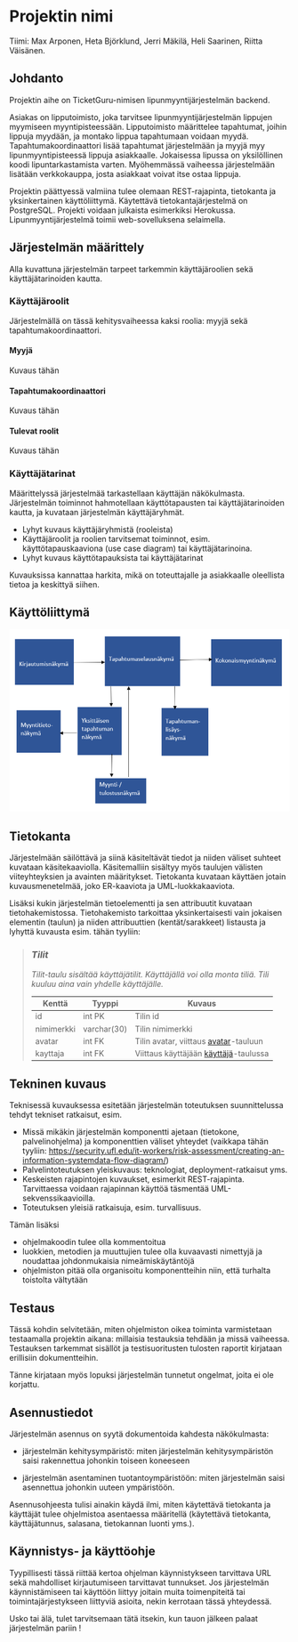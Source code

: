 # Projektin nimi

Tiimi: Max Arponen, Heta Björklund, Jerri Mäkilä, Heli Saarinen, Riitta Väisänen.

## Johdanto

Projektin aihe on TicketGuru-nimisen lipunmyyntijärjestelmän backend.

Asiakas on lipputoimisto, joka tarvitsee lipunmyyntijärjestelmän lippujen myymiseen myyntipisteessään. Lipputoimisto määrittelee tapahtumat, joihin lippuja myydään, ja montako lippua tapahtumaan voidaan myydä. Tapahtumakoordinaattori lisää tapahtumat järjestelmään ja myyjä myy lipunmyyntipisteessä lippuja asiakkaalle. Jokaisessa lipussa on yksilöllinen koodi lipuntarkastamista varten. Myöhemmässä vaiheessa järjestelmään lisätään verkkokauppa, josta asiakkaat voivat itse ostaa lippuja.

Projektin päättyessä valmiina tulee olemaan REST-rajapinta, tietokanta ja yksinkertainen käyttöliittymä. Käytettävä tietokantajärjestelmä on PostgreSQL. Projekti voidaan julkaista esimerkiksi Herokussa. Lipunmyyntijärjestelmä toimii web-sovelluksena selaimella.

## Järjestelmän määrittely

Alla kuvattuna järjestelmän tarpeet tarkemmin käyttäjäroolien sekä käyttäjätarinoiden kautta.

### Käyttäjäroolit

Järjestelmällä on tässä kehitysvaiheessa kaksi roolia: myyjä sekä tapahtumakoordinaattori.

#### Myyjä

Kuvaus tähän

#### Tapahtumakoordinaattori

Kuvaus tähän

#### Tulevat roolit

Kuvaus tähän

### Käyttäjätarinat

Määrittelyssä järjestelmää tarkastellaan käyttäjän näkökulmasta. Järjestelmän
toiminnot hahmotellaan käyttötapausten tai käyttäjätarinoiden kautta, ja kuvataan järjestelmän
käyttäjäryhmät.

-   Lyhyt kuvaus käyttäjäryhmistä (rooleista)
-   Käyttäjäroolit ja roolien tarvitsemat toiminnot, esim. käyttötapauskaaviona
    (use case diagram) tai käyttäjätarinoina.
-   Lyhyt kuvaus käyttötapauksista tai käyttäjätarinat

Kuvauksissa kannattaa harkita, mikä on toteuttajalle ja asiakkaalle oleellista
tietoa ja keskittyä siihen.

## Käyttöliittymä

![Kayttoliittymakaavio](./images/UI/kayttoliittymakaavio.png)

## Tietokanta

Järjestelmään säilöttävä ja siinä käsiteltävät tiedot ja niiden väliset suhteet
kuvataan käsitekaaviolla. Käsitemalliin sisältyy myös taulujen välisten viiteyhteyksien ja avainten
määritykset. Tietokanta kuvataan käyttäen jotain kuvausmenetelmää, joko ER-kaaviota ja UML-luokkakaaviota.

Lisäksi kukin järjestelmän tietoelementti ja sen attribuutit kuvataan
tietohakemistossa. Tietohakemisto tarkoittaa yksinkertaisesti vain jokaisen elementin (taulun) ja niiden
attribuuttien (kentät/sarakkeet) listausta ja lyhyttä kuvausta esim. tähän tyyliin:

> ### _Tilit_
> _Tilit-taulu sisältää käyttäjätilit. Käyttäjällä voi olla monta tiliä. Tili kuuluu aina vain yhdelle käyttäjälle._
>
> Kenttä | Tyyppi | Kuvaus
> ------ | ------ | ------
> id | int PK | Tilin id
> nimimerkki | varchar(30) |  Tilin nimimerkki
> avatar | int FK | Tilin avatar, viittaus [avatar](#Avatar)-tauluun
> kayttaja | int FK | Viittaus käyttäjään [käyttäjä](#Kayttaja)-taulussa

## Tekninen kuvaus

Teknisessä kuvauksessa esitetään järjestelmän toteutuksen suunnittelussa tehdyt tekniset
ratkaisut, esim.

-   Missä mikäkin järjestelmän komponentti ajetaan (tietokone, palvelinohjelma)
    ja komponenttien väliset yhteydet (vaikkapa tähän tyyliin:
    https://security.ufl.edu/it-workers/risk-assessment/creating-an-information-systemdata-flow-diagram/)
-   Palvelintoteutuksen yleiskuvaus: teknologiat, deployment-ratkaisut yms.
-   Keskeisten rajapintojen kuvaukset, esimerkit REST-rajapinta. Tarvittaessa voidaan rajapinnan käyttöä täsmentää
    UML-sekvenssikaavioilla.
-   Toteutuksen yleisiä ratkaisuja, esim. turvallisuus.

Tämän lisäksi

-   ohjelmakoodin tulee olla kommentoitua
-   luokkien, metodien ja muuttujien tulee olla kuvaavasti nimettyjä ja noudattaa
    johdonmukaisia nimeämiskäytäntöjä
-   ohjelmiston pitää olla organisoitu komponentteihin niin, että turhalta toistolta
    vältytään

## Testaus

Tässä kohdin selvitetään, miten ohjelmiston oikea toiminta varmistetaan
testaamalla projektin aikana: millaisia testauksia tehdään ja missä vaiheessa.
Testauksen tarkemmat sisällöt ja testisuoritusten tulosten raportit kirjataan
erillisiin dokumentteihin.

Tänne kirjataan myös lopuksi järjestelmän tunnetut ongelmat, joita ei ole korjattu.

## Asennustiedot

Järjestelmän asennus on syytä dokumentoida kahdesta näkökulmasta:

-   järjestelmän kehitysympäristö: miten järjestelmän kehitysympäristön saisi
    rakennettua johonkin toiseen koneeseen

-   järjestelmän asentaminen tuotantoympäristöön: miten järjestelmän saisi
    asennettua johonkin uuteen ympäristöön.

Asennusohjeesta tulisi ainakin käydä ilmi, miten käytettävä tietokanta ja
käyttäjät tulee ohjelmistoa asentaessa määritellä (käytettävä tietokanta,
käyttäjätunnus, salasana, tietokannan luonti yms.).

## Käynnistys- ja käyttöohje

Tyypillisesti tässä riittää kertoa ohjelman käynnistykseen tarvittava URL sekä
mahdolliset kirjautumiseen tarvittavat tunnukset. Jos järjestelmän
käynnistämiseen tai käyttöön liittyy joitain muita toimenpiteitä tai toimintajärjestykseen liittyviä asioita, nekin kerrotaan tässä yhteydessä.

Usko tai älä, tulet tarvitsemaan tätä itsekin, kun tauon jälkeen palaat
järjestelmän pariin !
